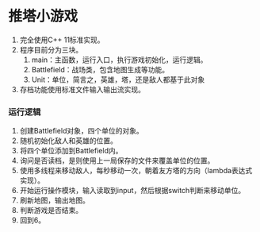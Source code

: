 # 推塔小游戏

1. 完全使用C++ 11标准实现。
2. 程序目前分为三块。
   1. main：主函数，运行入口，执行游戏初始化，运行逻辑。
   2. Battlefield：战场类，包含地图生成等功能。
   3. Unit：单位，简言之，英雄，塔，还是敌人都基于此对象
3. 存档功能使用标准文件输入输出流实现。

### 运行逻辑

1. 创建Battlefield对象，四个单位的对象。
2. 随机初始化敌人和英雄的位置。
3. 将四个单位添加到Battlefield内。
4. 询问是否读档，是则使用上一局保存的文件来覆盖单位的位置。
5. 使用多线程来移动敌人，每秒移动一次，朝着友方塔的方向（lambda表达式实现）。
6. 开始运行操作模块，输入读取到input，然后根据switch判断来移动单位。
7. 刷新地图，输出地图。
8. 判断游戏是否结束。
9. 回到6。